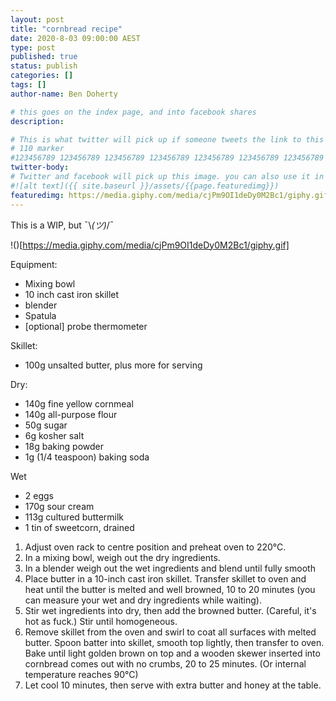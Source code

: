 ```yaml
---
layout: post
title: "cornbread recipe"
date: 2020-8-03 09:00:00 AEST
type: post
published: true
status: publish
categories: []
tags: []
author-name: Ben Doherty

# this goes on the index page, and into facebook shares
description:

# This is what twitter will pick up if someone tweets the link to this page
# 110 marker
#123456789 123456789 123456789 123456789 123456789 123456789 123456789 123456789 123456789 123456789 123456789 123456789
twitter-body:
# Twitter and facebook will pick up this image. you can also use it in a post with: -
#![alt text]({{ site.baseurl }}/assets/{{page.featuredimg}})
featuredimg: https://media.giphy.com/media/cjPm9OI1deDy0M2Bc1/giphy.gif
---
```


This is a WIP, but ¯\\_(ツ)_/¯

!()[https://media.giphy.com/media/cjPm9OI1deDy0M2Bc1/giphy.gif]

Equipment:

-   Mixing bowl
-   10 inch cast iron skillet
-   blender
-   Spatula
-   [optional] probe thermometer

Skillet:

-   100g unsalted butter, plus more for serving

Dry:

-   140g fine yellow cornmeal
-   140g all-purpose flour
-   50g sugar
-   6g kosher salt
-   18g baking powder
-   1g (1/4 teaspoon) baking soda

Wet

-   2 eggs
-   170g sour cream
-   113g cultured buttermilk
-   1 tin of sweetcorn, drained

1. Adjust oven rack to centre position and preheat oven to 220°C.
1. In a mixing bowl, weigh out the dry ingredients.
1. In a blender weigh out the wet ingredients and blend until fully smooth
1. Place butter in a 10-inch cast iron skillet. Transfer skillet to oven and heat until the butter is melted and well browned, 10 to 20 minutes (you can measure your wet and dry ingredients while waiting).
1. Stir wet ingredients into dry, then add the browned butter. (Careful, it's hot as fuck.) Stir until homogeneous.
1. Remove skillet from the oven and swirl to coat all surfaces with melted butter. Spoon batter into skillet, smooth top lightly, then transfer to oven. Bake until light golden brown on top and a wooden skewer inserted into cornbread comes out with no crumbs, 20 to 25 minutes. (Or internal temperature reaches 90°C)
1. Let cool 10 minutes, then serve with extra butter and honey at the table.

